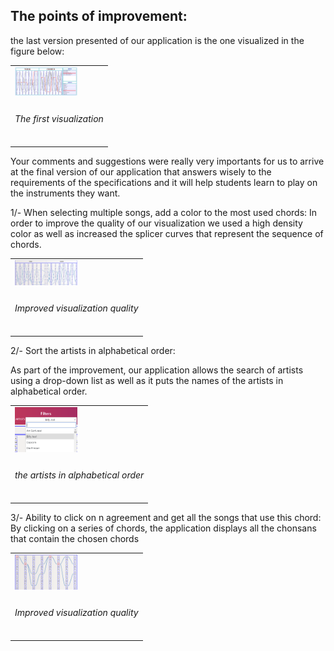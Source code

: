 ## The points of improvement:

the last version presented of our application is the one visualized in the figure below:
<table border="0">
  <tr>
    <td>
      <img src="img/FirstViz.png" style="width: 100px;">
    </td>
  </tr>
  <tr>
    <td align="center">
      <h6> The first visualization </h6>
    </td>
  </tr>
</table>
Your comments and suggestions were really very importants for us to arrive at the final version of our application that answers wisely to the requirements of the specifications and it will help students learn to play on the instruments they want.

1/- When selecting multiple songs, add a color to the most used chords:
 In order to improve the quality of our visualization we used a high density color as well as increased the splicer curves that represent the sequence of chords.
 <table border="0">
  <tr>
    <td>
      <img src="img/photo8.PNG" style="width: 100px;">
    </td>
  </tr>
  <tr>
    <td align="center">
      <h6> Improved visualization quality </h6>
    </td>
  </tr>
</table>

2/- Sort the artists in alphabetical order:

As part of the improvement, our application allows the search of artists using a drop-down list as well as it puts the names of the artists in alphabetical order.
 <table border="0">
  <tr>
    <td>
      <img src="img/photo9.PNG" style="width: 100px;">
    </td>
  </tr>
  <tr>
    <td align="center">
      <h6> the artists in alphabetical order </h6>
    </td>
  </tr>
</table>

3/- Ability to click on n agreement and get all the songs that use this chord:
By clicking on a series of chords, the application displays all the chonsans that contain the chosen chords
 <table border="0">
  <tr>
    <td>
      <img src="img/photo10.PNG" style="width: 100px;">
    </td>
  </tr>
  <tr>
    <td align="center">
      <h6> Improved visualization quality </h6>
    </td>
  </tr>
</table>
